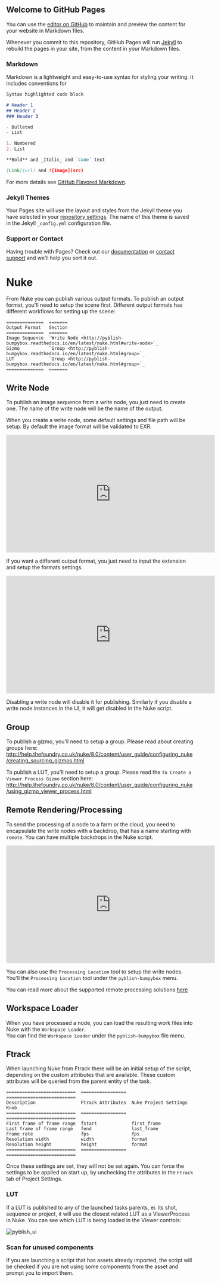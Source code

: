 ## Welcome to GitHub Pages

You can use the [editor on GitHub](https://github.com/tokejepsen/test.io/edit/master/README.md) to maintain and preview the content for your website in Markdown files.

Whenever you commit to this repository, GitHub Pages will run [Jekyll](https://jekyllrb.com/) to rebuild the pages in your site, from the content in your Markdown files.

### Markdown

Markdown is a lightweight and easy-to-use syntax for styling your writing. It includes conventions for

```markdown
Syntax highlighted code block

# Header 1
## Header 2
### Header 3

- Bulleted
- List

1. Numbered
2. List

**Bold** and _Italic_ and `Code` text

[Link](url) and ![Image](src)
```

For more details see [GitHub Flavored Markdown](https://guides.github.com/features/mastering-markdown/).

### Jekyll Themes

Your Pages site will use the layout and styles from the Jekyll theme you have selected in your [repository settings](https://github.com/tokejepsen/test.io/settings). The name of this theme is saved in the Jekyll `_config.yml` configuration file.

### Support or Contact

Having trouble with Pages? Check out our [documentation](https://help.github.com/categories/github-pages-basics/) or [contact support](https://github.com/contact) and we’ll help you sort it out.

# Nuke

From Nuke you can publish various output formats. To publish an output format, you'll need to setup the scene first. Different output formats has different workflows for setting up the scene:

```eval_rst
==============  =======
Output Format   Section
==============  =======
Image Sequence  `Write Node <http://pyblish-bumpybox.readthedocs.io/en/latest/nuke.html#write-node>`_
Gizmo           `Group <http://pyblish-bumpybox.readthedocs.io/en/latest/nuke.html#group>`_
LUT             `Group <http://pyblish-bumpybox.readthedocs.io/en/latest/nuke.html#group>`_
==============  =======
```

## Write Node

To publish an image sequence from a write node, you just need to create one. The name of the write node will be the name of the output.

When you create a write node, some default settings and file path will be setup. By default the image format will be validated to EXR.

<iframe width="560" height="315" src="https://www.youtube.com/embed/NXydycPNzwk" frameborder="0" allowfullscreen></iframe>

If you want a different output format, you just need to input the extension and setup the formats settings.

<iframe width="560" height="315" src="https://www.youtube.com/embed/_qvu4VfbUC8" frameborder="0" allowfullscreen></iframe>

Disabling a write node will disable it for publishing. Similarly if you disable a write node instances in the UI, it will get disabled in the Nuke script.

## Group

To publish a gizmo, you'll need to setup a group. Please read about creating groups here: http://help.thefoundry.co.uk/nuke/8.0/content/user_guide/configuring_nuke/creating_sourcing_gizmos.html

To publish a LUT, you'll need to setup a group. Please read the ```To Create a Viewer Process Gizmo``` section here: http://help.thefoundry.co.uk/nuke/8.0/content/user_guide/configuring_nuke/using_gizmo_viewer_process.html

## Remote Rendering/Processing

To send the processing of a node to a farm or the cloud, you need to encapsulate the write nodes with a backdrop, that has a name starting with ```remote```. You can have multiple backdrops in the Nuke script.

<iframe width="560" height="315" src="https://www.youtube.com/embed/exfn1nCQTYI" frameborder="0" allowfullscreen></iframe>

You can also use the ```Processing Location``` tool to setup the write nodes. You'll the ```Processing Location``` tool under the ```pyblish-bumpybox``` menu.

You can read more about the supported remote processing solutions [here](http://pyblish-bumpybox.readthedocs.io/en/latest/remote.html)

## Workspace Loader

When you have processed a node, you can load the resulting work files into Nuke with the ```Workspace Loader```.   
You can find the ```Workspace Loader``` under the ```pyblish-bumpybox``` file menu.

## Ftrack

When launching Nuke from Ftrack there will be an initial setup of the script, depending on the custom attributes that are available. These custom attributes will be queried from the parent entity of the task.

```eval_rst
==========================  =================  ==========================
Description                 Ftrack Attributes  Nuke Project Settings Knob
==========================  =================  ==========================
First frame of frame range  fstart             first_frame
Last frame of frame range   fend               last_frame
Frame rate                  fps                fps
Resolution width            width              format
Resolution height           height             format
==========================  =================  ==========================
```

Once these settings are set, they will not be set again. You can force the settings to be applied on start up, by unchecking the attributes in the ```Ftrack``` tab of Project Settings.

### LUT

If a LUT is published to any of the launched tasks parents, ei. its shot, sequence or project, it will use the closest related LUT as a ViewerProcess in Nuke. You can see which LUT is being loaded in the Viewer controls:

![pyblish_ui](nuke_viewer_controls.png "nuke_viewer_controls screengrab")

### Scan for unused components

If you are launching a script that has assets already imported, the script will be checked if you are not using some components from the asset and prompt you to import them.

